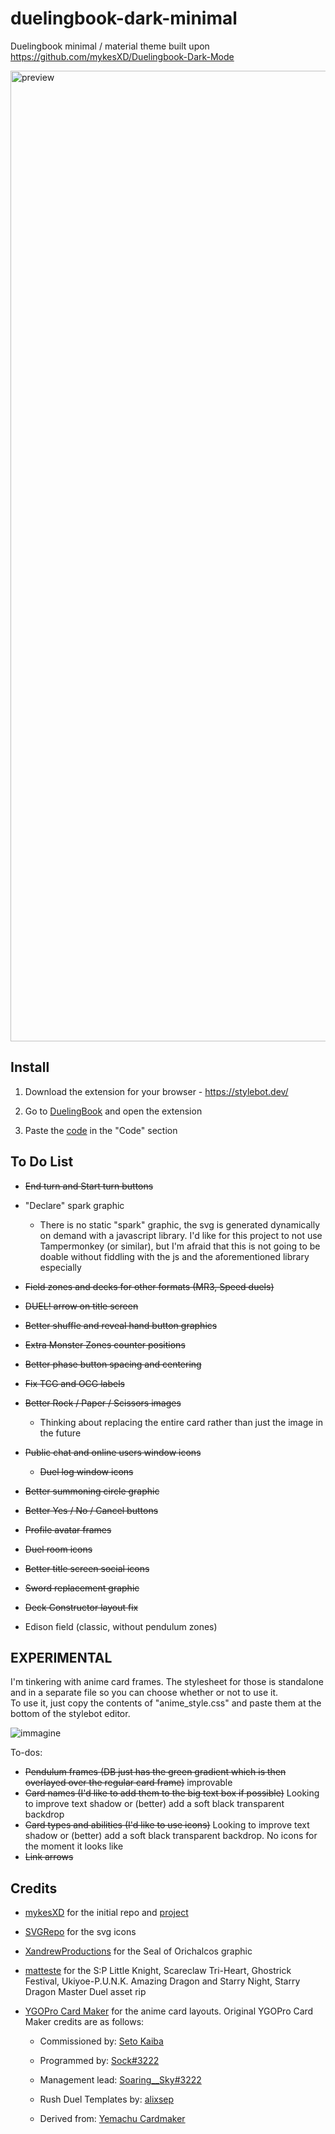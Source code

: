 # duelingbook-dark-minimal
Duelingbook minimal / material theme built upon https://github.com/mykesXD/Duelingbook-Dark-Mode

<img width="1553" alt="preview" src="https://user-images.githubusercontent.com/37403330/212520191-90662cc7-7c04-44c9-91d4-046ab5cb5426.png">


## Install

1. Download the extension for your browser - https://stylebot.dev/

2. Go to <a href="https://duelingbook.com">DuelingBook</a> and open the extension

3. Paste the <a href="https://raw.githubusercontent.com/QuotedTF/duelingbook-dark-minimal/main/duelingbook.css">code</a> in the "Code" section

## To Do List

 * ~~End turn and Start turn buttons~~
 
 * "Declare" spark graphic
   * There is no static "spark" graphic, the svg is generated dynamically on demand with a javascript library. I'd like for this project to not use Tampermonkey (or similar), but I'm afraid that this is not going to be doable without fiddling with the js and the aforementioned library especially
 
 * ~~Field zones and decks for other formats (MR3, Speed duels)~~
 
 * ~~DUEL! arrow on title screen~~
 
 * ~~Better shuffle and reveal hand button graphics~~
 
 * ~~Extra Monster Zones counter positions~~
 
 * ~~Better phase button spacing and centering~~
 
 * ~~Fix TCG and OCG labels~~
 
 * ~~Better Rock / Paper / Scissors images~~
   * Thinking about replacing the entire card rather than just the image in the future
 
 * ~~Public chat and online users window icons~~
   * ~~Duel log window icons~~
 
 * ~~Better summoning circle graphic~~
 
 * ~~Better Yes / No / Cancel buttons~~
 
 * ~~Profile avatar frames~~
 
 * ~~Duel room icons~~
 
 * ~~Better title screen social icons~~
 
 * ~~Sword replacement graphic~~

 * ~~Deck Constructor layout fix~~
 
 * Edison field (classic, without pendulum zones)
 
## EXPERIMENTAL

I'm tinkering with anime card frames. The stylesheet for those is standalone and in a separate file so you can choose whether or not to use it.  
To use it, just copy the contents of "anime_style.css" and paste them at the bottom of the stylebot editor.

![immagine](https://github.com/QuotedTF/duelingbook-dark-minimal/assets/37403330/120b3abe-ecca-4c46-b7fe-c09ad42ba5d1)

To-dos:
 * ~~Pendulum frames (DB just has the green gradient which is then overlayed over the regular card frame)~~ improvable
 * ~~Card names (I'd like to add them to the big text box if possible)~~ Looking to improve text shadow or (better) add a soft black transparent backdrop
 * ~~Card types and abilities (I'd like to use icons)~~ Looking to improve text shadow or (better) add a soft black transparent backdrop. No icons for the moment it looks like
 * ~~Link arrows~~

## Credits

 * <a href="https://github.com/mykesXD">mykesXD</a> for the initial repo and <a href="https://github.com/mykesXD/Duelingbook-Dark-Mode">project</a>

 * <a href="https://www.svgrepo.com">SVGRepo</a> for the svg icons
 
 * <a href="https://www.deviantart.com/xandrewproductions/art/The-Seal-of-Orichalcos-PNG3-For-Card-Art-763330028">XandrewProductions</a> for the Seal of Orichalcos graphic
 
 * <a href="https://www.deviantart.com/matteste">matteste</a> for the S:P Little Knight, Scareclaw Tri-Heart, Ghostrick Festival, Ukiyoe-P.U.N.K. Amazing Dragon and Starry Night, Starry Dragon Master Duel asset rip
 
 * <a href="https://ygopro.org/yugioh-card-maker/">YGOPro Card Maker</a> for the anime card layouts. Original YGOPro Card Maker credits are as follows:
 
   * Commissioned by: <a href="https://github.com/realSetoKaiba">Seto Kaiba</a>

   * Programmed by: <a href="https://github.com/LimitlessSocks">Sock#3222</a>

   * Management lead: <a href="https://github.com/SoaringSky">Soaring__Sky#3222</a>

   * Rush Duel Templates by: <a href="https://www.deviantart.com/alixsep">alixsep</a>

   * Derived from: <a href="https://github.com/Yemachu/cardmaker">Yemachu Cardmaker</a>
